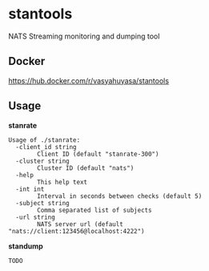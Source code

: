 # stantools

NATS Streaming monitoring and dumping tool

## Docker

https://hub.docker.com/r/vasyahuyasa/stantools

## Usage

__stanrate__

```
Usage of ./stanrate:
  -client_id string
        Client ID (default "stanrate-300")
  -cluster string
        Cluster ID (default "nats")
  -help
        This help text
  -int int
        Interval in seconds between checks (default 5)
  -subject string
        Comma separated list of subjects
  -url string
        NATS server url (default "nats://client:123456@localhost:4222")
```

__standump__

```
TODO
```